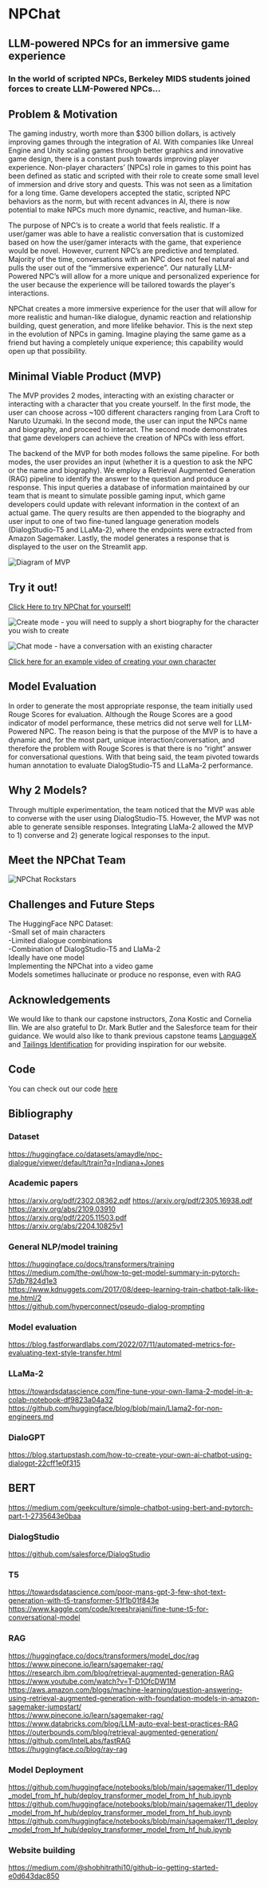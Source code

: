 # NPChat
## LLM-powered NPCs for an immersive game experience

### In the world of scripted NPCs, Berkeley MIDS students joined forces to create LLM-Powered NPCs…

## Problem & Motivation
The gaming industry, worth more than $300 billion dollars, is actively improving games through the integration of AI. With companies like Unreal Engine and Unity scaling games through better graphics and innovative game design, there is a constant push towards improving player experience. Non-player characters’ (NPCs) role in games to this point has been defined as static and scripted with their role to create some small level of immersion and drive story and quests. This was not seen as a limitation for a long time. Game developers accepted the static, scripted NPC behaviors as the norm, but with recent advances in AI, there is now potential to make NPCs much more dynamic, reactive, and human-like.
 
The purpose of NPC’s is to create a world that feels realistic. If a user/gamer was able to have a realistic conversation that is customized based on how the user/gamer interacts with the game, that experience would be novel. However, current NPC’s are predictive and templated. Majority of the time, conversations with an NPC does not feel natural and pulls the user out of the “immersive experience”. Our naturally LLM-Powered NPC’s will allow for a more unique and personalized experience for the user because the experience will be tailored towards the player's interactions.
 
NPChat creates a more immersive experience for the user that will allow for more realistic and human-like dialogue, dynamic reaction and relationship building, quest generation, and more lifelike behavior. This is the next step in the evolution of NPCs in gaming. Imagine playing the same game as a friend but having a completely unique experience; this capability would open up that possibility.

## Minimal Viable Product (MVP)

The MVP provides 2 modes, interacting with an existing character or interacting with a character that you create yourself. In the first mode, the user can choose across ~100 different characters ranging from Lara Croft to Naruto Uzumaki. In the second mode, the user can input the NPCs name and biography, and proceed to interact. The second mode demonstrates that game developers can achieve the creation of NPCs with less effort.

The backend of the MVP for both modes follows the same pipeline. For both modes, the user provides an input (whether it is a question to ask the NPC or the name and biography). We employ a Retrieval Augmented Generation (RAG) pipeline to identify the answer to the question and produce a response. This input queries a database of information maintained by our team that is meant to simulate possible gaming input, which game developers could update with relevant information in the context of an actual game. The query results are then appended to the biography and user input to one of two fine-tuned language generation models (DialogStudio-T5 and LLaMa-2), where the endpoints were extracted from Amazon Sagemaker. Lastly, the model generates a response that is displayed to the user on the Streamlit app.

![Diagram of MVP](/images/MVP.png)

## Try it out!
[Click Here to try NPChat for yourself!](https://chatbot-kf5skpawx3ew3ho63mnlub.streamlit.app)  

![Create mode - you will need to supply a short biography for the character you wish to create](/images/Create.png)

![Chat mode - have a conversation with an existing character](/images/Chat.png)

[Click here for an example video of creating your own character](https://github.com/slhoover/NPChat/assets/89613712/846eb12a-22fc-4466-adf9-49c44ce29ca5)


 
## Model Evaluation
In order to generate the most appropriate response, the team initially used Rouge Scores for evaluation. Although the Rouge Scores are a good indicator of model performance, these metrics did not serve well for LLM-Powered NPC. The reason being is that the purpose of the MVP is to have a dynamic and, for the most part, unique interaction/conversation, and therefore the problem with Rouge Scores is that there is no “right” answer for conversational questions. With that being said, the team pivoted towards human annotation to evaluate DialogStudio-T5 and LLaMa-2 performance.
 
## Why 2 Models? 
Through multiple experimentation, the team noticed that the MVP was able to converse with the user using DialogStudio-T5. However, the MVP was not able to generate sensible responses. Integrating LlaMa-2 allowed the MVP to 1) converse and 2) generate logical responses to the input. 


## Meet the NPChat Team
![NPChat Rockstars](/images/team.png)

## Challenges and Future Steps 
The HuggingFace NPC Dataset:  
-Small set of main characters  
-Limited dialogue combinations  
-Combination of DialogStudio-T5 and LlaMa-2  
Ideally have one model  
Implementing the NPChat into a video game  
Models sometimes hallucinate or produce no response, even with RAG

## Acknowledgements

We would like to thank our capstone instructors, Zona Kostic and Cornelia Ilin. We are also grateful to Dr. Mark Butler and the Salesforce team for their guidance. We would also like to thank previous capstone teams [LanguageX](https://www.ischool.berkeley.edu/projects/2023/languagex) and [Tailings Identification](https://ginnyp.github.io/tailings) for providing inspiration for our website.

## Code

You can check out our code [here](https://github.com/slhoover/NPChat)

## Bibliography

### Dataset
https://huggingface.co/datasets/amaydle/npc-dialogue/viewer/default/train?q=Indiana+Jones

### Academic papers
https://arxiv.org/pdf/2302.08362.pdf 
https://arxiv.org/pdf/2305.16938.pdf  
https://arxiv.org/abs/2109.03910  
https://arxiv.org/pdf/2205.11503.pdf  
https://arxiv.org/abs/2204.10825v1  


### General NLP/model training
https://huggingface.co/docs/transformers/training  
https://medium.com/the-owl/how-to-get-model-summary-in-pytorch-57db7824d1e3  
https://www.kdnuggets.com/2017/08/deep-learning-train-chatbot-talk-like-me.html/2  
https://github.com/hyperconnect/pseudo-dialog-prompting 

### Model evaluation
https://blog.fastforwardlabs.com/2022/07/11/automated-metrics-for-evaluating-text-style-transfer.html  

### LLaMa-2
https://towardsdatascience.com/fine-tune-your-own-llama-2-model-in-a-colab-notebook-df9823a04a32  
https://github.com/huggingface/blog/blob/main/Llama2-for-non-engineers.md  


### DialoGPT
https://blog.startupstash.com/how-to-create-your-own-ai-chatbot-using-dialogpt-22cff1e0f315  

## BERT
https://medium.com/geekculture/simple-chatbot-using-bert-and-pytorch-part-1-2735643e0baa  

### DialogStudio
https://github.com/salesforce/DialogStudio  

### T5
https://towardsdatascience.com/poor-mans-gpt-3-few-shot-text-generation-with-t5-transformer-51f1b01f843e  
https://www.kaggle.com/code/kreeshrajani/fine-tune-t5-for-conversational-model  


### RAG
https://huggingface.co/docs/transformers/model_doc/rag  
https://www.pinecone.io/learn/sagemaker-rag/  
https://research.ibm.com/blog/retrieval-augmented-generation-RAG  
https://www.youtube.com/watch?v=T-D1OfcDW1M  
https://aws.amazon.com/blogs/machine-learning/question-answering-using-retrieval-augmented-generation-with-foundation-models-in-amazon-sagemaker-jumpstart/  
https://www.pinecone.io/learn/sagemaker-rag/  
https://www.databricks.com/blog/LLM-auto-eval-best-practices-RAG  
https://outerbounds.com/blog/retrieval-augmented-generation/  
https://github.com/IntelLabs/fastRAG  
https://huggingface.co/blog/ray-rag  



### Model Deployment
https://github.com/huggingface/notebooks/blob/main/sagemaker/11_deploy_model_from_hf_hub/deploy_transformer_model_from_hf_hub.ipynb  
https://github.com/huggingface/notebooks/blob/main/sagemaker/11_deploy_model_from_hf_hub/deploy_transformer_model_from_hf_hub.ipynb  
https://github.com/huggingface/notebooks/blob/main/sagemaker/11_deploy_model_from_hf_hub/deploy_transformer_model_from_hf_hub.ipynb  

### Website building
https://medium.com/@shobhitrathi10/github-io-getting-started-e0d643dac850  
